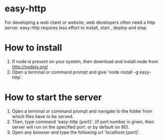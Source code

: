 easy-http
=========
For developing a web client or website, web developers often need a http server. easy-http requires less effort to install, start , deploy and stop. 

How to install
==============
1. If node is present on your system, then download and install node from http://nodejs.org/
2. Open a terminal or command prompt and give 'node install -g easy-http'.


How to start the server
========================
1. Open a terminal or command prompt and navigate to the folder from which files have to be served.
2. Then, type command 'easy-http {port}'. (if port number is given, then server will run on the specified port. or by default on 80).
3. Open any browser and type the following url 'localhost:{port}'.
